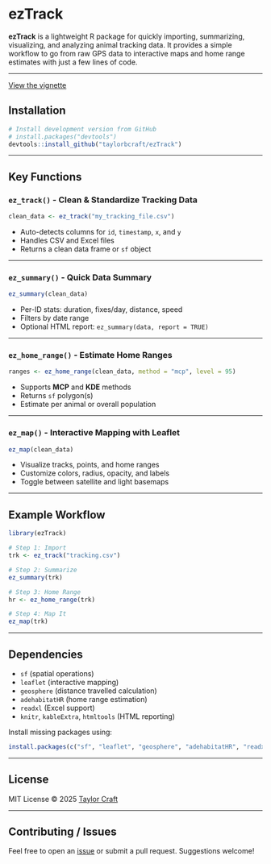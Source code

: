 # ezTrack

**ezTrack** is a lightweight R package for quickly importing, summarizing, visualizing, and analyzing animal tracking data. It provides a simple workflow to go from raw GPS data to interactive maps and home range estimates with just a few lines of code.

---

[View the vignette](https://taylorbcraft.github.io/ezTrack/getting-started-with-eztrack.html)


## Installation

```r
# Install development version from GitHub
# install.packages("devtools")
devtools::install_github("taylorbcraft/ezTrack")
```

---

## Key Functions

### `ez_track()` - Clean & Standardize Tracking Data
```r
clean_data <- ez_track("my_tracking_file.csv")
```
- Auto-detects columns for `id`, `timestamp`, `x`, and `y`
- Handles CSV and Excel files
- Returns a clean data frame or `sf` object

---

### `ez_summary()` - Quick Data Summary
```r
ez_summary(clean_data)
```
- Per-ID stats: duration, fixes/day, distance, speed
- Filters by date range
- Optional HTML report: `ez_summary(data, report = TRUE)`

---

### `ez_home_range()` - Estimate Home Ranges
```r
ranges <- ez_home_range(clean_data, method = "mcp", level = 95)
```
- Supports **MCP** and **KDE** methods
- Returns `sf` polygon(s)
- Estimate per animal or overall population

---

### `ez_map()` - Interactive Mapping with Leaflet
```r
ez_map(clean_data)
```
- Visualize tracks, points, and home ranges
- Customize colors, radius, opacity, and labels
- Toggle between satellite and light basemaps

---

## Example Workflow
```r
library(ezTrack)

# Step 1: Import
trk <- ez_track("tracking.csv")

# Step 2: Summarize
ez_summary(trk)

# Step 3: Home Range
hr <- ez_home_range(trk)

# Step 4: Map It
ez_map(trk)
```

---

## Dependencies
- `sf` (spatial operations)
- `leaflet` (interactive mapping)
- `geosphere` (distance travelled calculation)
- `adehabitatHR` (home range estimation)
- `readxl` (Excel support)
- `knitr`, `kableExtra`, `htmltools` (HTML reporting)

Install missing packages using:
```r
install.packages(c("sf", "leaflet", "geosphere", "adehabitatHR", "readxl", "knitr", "kableExtra", "htmltools"))
```

---

## License
MIT License © 2025 [Taylor Craft](https://github.com/taylorbcraft)

---

## Contributing / Issues
Feel free to open an [issue](https://github.com/taylorbcraft/ezTrack/issues) or submit a pull request. Suggestions welcome!

